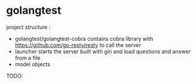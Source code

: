# golangtest

project structure :
  * golangtest/golangtest-cobra contains cobra library with https://github.com/go-resty/resty to call the server
  * launcher starts the server built with gin and load questions and answer from a file
  * model objects
  
TODO:
